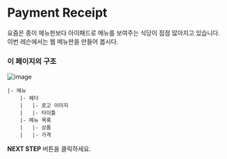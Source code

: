 # Payment Receipt

요즘은 종이 메뉴판보다 아이패드로 메뉴를 보여주는 식당이 점점 많아지고 있습니다. 이번 레슨에서는 웹 메뉴판을 만들어 봅시다.

### **이 페이지의 구조**

![image](https://res.cloudinary.com/dyiqg9qhi/image/upload/v1532609841/wire/img-wire-05.jpg)

```
|- 메뉴
    |- 헤더
    |   |- 로고 이미지
    |   |- 타이틀
    |- 메뉴 목록
    |   |- 상품
    |   |- 가격
```



**NEXT STEP** 버튼을 클릭하세요.

